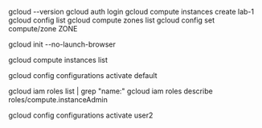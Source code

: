 gcloud --version
gcloud auth login
gcloud compute instances create lab-1
gcloud config list
gcloud compute zones list
gcloud config set compute/zone ZONE

gcloud init --no-launch-browser

gcloud compute instances list

gcloud config configurations activate default

gcloud iam roles list | grep "name:"
gcloud iam roles describe roles/compute.instanceAdmin

gcloud config configurations activate user2
